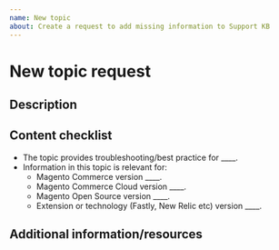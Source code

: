 ```yaml
---
name: New topic
about: Create a request to add missing information to Support KB
---
```


# New topic request
 
## Description
 
<!-- (REQUIRED) What topic is missing from support.magento.kb? -->
 
## Content checklist
 
<!-- (REQUIRED) List specific information or details to include in this topic -->
 
<!-- Use the following checklist template as a starting point -->
 
* The topic provides troubleshooting/best practice for ____.
* Information in this topic is relevant for:
    * Magento Commerce version  ____.
    * Magento Commerce Cloud version  ____.
    * Magento Open Source version  ____.
    * Extension or technology (Fastly, New Relic etc) version   ____.
 
## Additional information/resources
 
<!-- (OPTIONAL) Any information you already know or other online resources that cover this topic -->
 
<!--
Thank you for taking the time to report this issue!
GitHub Issues should only be created for problems/topics related to this project's codebase.
 
Before submitting this issue, please make sure you are complying with our Code of Conduct:
https://github.com/magento/devdocs/blob/master/.github/CODE_OF_CONDUCT.md
 
Issues that do not comply with our Code of Conduct or do not contain enough information may be closed at the maintainers' discretion.
 
Feel free to remove this section before creating this issue.
-->
